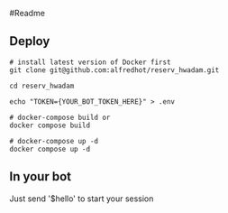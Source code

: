 #Readme
## Deploy
```shell
# install latest version of Docker first
git clone git@github.com:alfredhot/reserv_hwadam.git

cd reserv_hwadam

echo "TOKEN={YOUR_BOT_TOKEN_HERE}" > .env

# docker-compose build or
docker compose build

# docker-compose up -d
docker compose up -d

``` 

## In your bot
Just send '$hello' to start your session